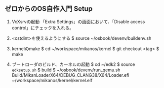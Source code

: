 ## ゼロからのOS自作入門 Setup
1. VcXsrvの起動
「Extra Settings」の画面において、「Disable access control」にチェックを入れる。

2. \<cstdint>を使えるようにする
$ source ~/osbook/devenv/buildenv.sh
3. kernelのmake
$ cd ~/workspace/mikanos/kernel
$ git checkout \<tag>
$ make
4. ブートローダのビルド、カーネルの起動
$ cd ~/edk2
$ source `edksetup.sh`
$ build
$ ~/osbook/devenv/run_qemu.sh Build/MikanLoaderX64/DEBUG_CLANG38/X64/Loader.efi ~/workspace/mikanos/kernel/kernel.elf